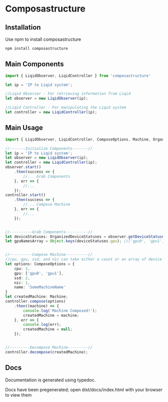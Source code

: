 # Composastructure

## Installation

Use npm to install composastructure

```bash
npm install composastructure
```

## Main Components

```ts
import { LiqidObserver, LiqidController } from 'composastructure'

let ip = 'IP to Liqid system';

//Liqid Observer - For retrieving information from Liqid
let observer = new LiqidObserver(ip);

//Liqid Controller - For manipulating the Liqid system
let controller = new LiqidController(ip);
```

## Main Usage

```ts
import { LiqidObserver, LiqidController, ComposeOptions, Machine, OrganizedDeviceStatuses } from 'composastructure'

//-------Initialize Components-------//
let ip = 'IP to Liqid system';
let observer = new LiqidObserver(ip);
let controller = new LiqidController(ip);
observer.start()
    .then(success => {
        //... Grab Components
    }, err => {
        //...
    });
controller.start()
    .then(success => {
        //... Compose Machine
    }, err => {
        //...
    });


//----------Grab Components----------//
let deviceStatuses: OrganizedDeviceStatuses = observer.getDeviceStatusesOrganized();
let gpuNamesArray = Object.keys(deviceStatuses.gpu); //['gpu0', 'gpu1', ...]


//----------Compose Machine----------//
//cpu, gpu, ssd, and nic can take either a count or an array of device names
let options: ComposeOptions = {
    cpu: 1,
    gpu: ['gpu0', 'gpu1'],
    ssd: 2,
    nic: 1,
    name: 'SomeMachineName'
}
let createdMachine: Machine;
controller.compose(options)
    .then((machine) => {
        console.log('Machine Composed!');
        createdMachine = machine;
    }, err => {
        console.log(err);
        createdMachine = null;
    });


//---------Decompose Machine---------//
controller.decompose(createdMachine);
```

## Docs
Documentation is generated using typedoc.

Docs have been pregenerated; open dist/docs/index.html with your browser to view them
